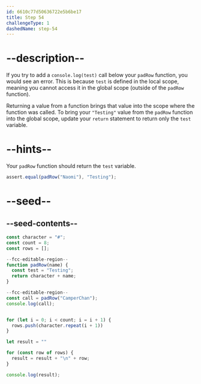 ```yaml
---
id: 6610c77d50636722e5b6be17
title: Step 54
challengeType: 1
dashedName: step-54
---
```


# --description--

If you try to add a `console.log(test)` call below your `padRow` function, you would see an error. This is because `test` is defined in the local scope, meaning you cannot access it in the global scope (outside of the `padRow` function).

Returning a value from a function brings that value into the scope where the function was called. To bring your `"Testing"` value from the `padRow` function into the global scope, update your `return` statement to return only the `test` variable.

# --hints--

Your `padRow` function should return the `test` variable.

```js
assert.equal(padRow("Naomi"), "Testing");
```

# --seed--

## --seed-contents--

```js
const character = "#";
const count = 8;
const rows = [];

--fcc-editable-region--
function padRow(name) {
  const test = "Testing";
  return character + name;
}

--fcc-editable-region--
const call = padRow("CamperChan");
console.log(call);


for (let i = 0; i < count; i = i + 1) {
  rows.push(character.repeat(i + 1))
}

let result = ""

for (const row of rows) {
  result = result + "\n" + row;
}

console.log(result);
```

